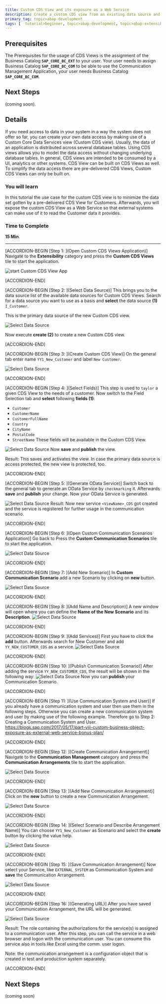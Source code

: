 ```yaml
---
title: Custom CDS View and its exposure as a Web Service  
description: Create a custom CDS view from an existing data source and expose it as a Web Service.
primary_tag: topic>abap-development
tags: [  tutorial>beginner, topic>abap-development, topic>abap-extensibility ]
---
```


## Prerequisites  
The Prerequisites for the usage of CDS Views is the assignment of the Business Catalog **`SAP_CORE_BC_EXT`** to your user.
Your user needs to assign Business Catalog **`SAP_CORE_BC_COM`** to be able to use the Communication Management Application, your user needs Business Catalog **`SAP_CORE_BC_COM`**.

## Next Steps
 (coming soon).
## Details
If you need access to data in your system in a way the system does not offer so far, you can create your own data access by making use of a Custom Core Data Services view (Custom CDS view). Usually, the data of an application is distributed across several database tables. Using CDS views allows you to model the data access without changing underlying database tables. In general, CDS views are intended to be consumed by a UI, analytics or other systems. CDS View can be built on CDS Views as well. To simplify the data access there are pre-delivered CDS Views, Custom CDS Views can only be built on.
### You will learn  
In this tutorial the use case for the custom CDS view is to minimize the data set gotten by a pre-delivered CDS View for Customers. Afterwards, you will expose the custom CDS View as a Web Service so that external systems can make use of it to read the Customer data it provides.

### Time to Complete
**15 Min**.

---

[ACCORDION-BEGIN [Step 1: ](Open Custom CDS Views Application)]
Navigate to the **Extensibility** category and press the **Custom CDS Views** tile to start the application.

![start Custom CDS View App](ExtensibilityFLP1-1.png)


[ACCORDION-END]

[ACCORDION-BEGIN [Step 2: ](Select Data Source)]
This brings you to the data source list of the available data sources for Custom CDS Views.
Search for a data source you want to use as a basis and **select** the data source **(1)** `I_Customer`.

This is the primary data source of the new Custom CDS view.

![Select Data Source](dataSourceList2-0.png)

Now execute **create (2)** to create a new Custom CDS view.


[ACCORDION-END]

[ACCORDION-BEGIN [Step 3: ](Create Custom CDS View)]
On the general tab enter name `YY1_New_Customer` and label `New Customer`.

![Select Data Source](createCustomCDSView1-0.png)


[ACCORDION-END]

[ACCORDION-BEGIN [Step 4: ](Select Fields)]
This step is used to `taylor` a given CDS View to the needs of a customer.
Now switch to the Field Selection tab and **select** following **fields (1)**:
- `Customer`
- `CustomerName`
- `CustomerFullName`
- `Country`
- `CityName`
- `PostalCode`
- `StreetName`
These fields will be available in the Custom CDS View.

![Select Data Source](publish2.png)
Now **save** and **publish** the view.

Result:
This saves and activates the view.
In case the primary data source is access protected, the new view is protected, too.


[ACCORDION-END]

[ACCORDION-BEGIN [Step 5: ](Generate OData Service)]
Switch back to the general tab to generate an OData Service by `checkmarking` it.
Afterwards **save** and **publish** your change. Now your OData Service is generated.

![Select Data Source](odataservice.png)
Result:
Now new service `<ViewName>_CDS` got created and the service is registered for further usage in the communication scenario.



[ACCORDION-END]

[ACCORDION-BEGIN [Step 6: ](Open Custom Communication Scenarios Application)]
Go back to Press the **Custom Communication Scenarios** tile to start the application.


![Select Data Source](ExtensibilityFLP2-1.png)


[ACCORDION-END]

[ACCORDION-BEGIN [Step 7: ](Add New Scenario)]
In **Custom Communication Scenario** add a new Scenario by clicking on **new** button.

![Select Data Source](new.png)


[ACCORDION-END]

[ACCORDION-BEGIN [Step 8: ](Add Name and Description)]
A new window will open where you can define the **Name of the New Scenario** and its **Description**.
![Select Data Source](newname.png)


[ACCORDION-END]

[ACCORDION-BEGIN [Step 9: ](Add Services)]
First you have to click the **add** button. Afterwards search for New Customer and add `YY_NEW_CUSTOMER_CDS` as a service.
![Select Data Source](service.png)


[ACCORDION-END]

[ACCORDION-BEGIN [Step 10: ](Publish Communication Scenario)]
After adding the service `YY_NEW_CUSTOMER_CDS`, the result will be shown in the following way:
![Select Data Source](service2.png)
Now you can **publish** your Communication Scenario.


[ACCORDION-END]

[ACCORDION-BEGIN [Step 11: ](Use Communication System and User)]
If you already have a communication system and user then use them in the following steps.
Otherwise you can create a new communication system and user by making use of the following example.
Therefore go to Step 2: Creating a Communication System and User.
https://blogs.sap.com/2017/05/17/part-viii-custom-business-object-exposure-as-external-web-service-bonus-plan/


[ACCORDION-END]

[ACCORDION-BEGIN [Step 12: ](Create Communication Arrangement)]
Navigate to the **Communication Management** category and press the **Communication Arrangements** tile to start the application.

![Select Data Source](arrangement.png)

[ACCORDION-END]

[ACCORDION-BEGIN [Step 13: ](Add New Communication Arrangement)]
Click on the **new** button to create a new Communication Arrangement.

![Select Data Source](maintain.png)

[ACCORDION-END]

[ACCORDION-BEGIN [Step 14: ](Select Scenario and Describe Arrangement Name)]
You can choose `YY1_New_Customer` as Scenario and select the **create** button by clicking the value help.

![Select Data Source](arrangementnewcustomer.png)

[ACCORDION-END]


[ACCORDION-BEGIN [Step 15: ](Save Communication Arrangement)]
Now select your Service, like `EXTERNAL_SYSTEM` as Communication System and **save** the Communication Arrangement.

![Select Data Source](save.png)

[ACCORDION-END]

[ACCORDION-BEGIN [Step 16: ](Generating URL)]
After you have saved your Communication Arrangement, the URL will be generated.

![Select Data Source](odata.png)

Result:
The role containing the authorizations for the service(s) is assigned to a communication user. After this step, you can call the service in a web browser and logon with the communication user. You can consume this service also in tools like Excel using the comm. user logon.

Note: the communication arrangement is a configuration object that is created in test and production system separately.


[ACCORDION-END]


## Next Steps
(coming soon)
